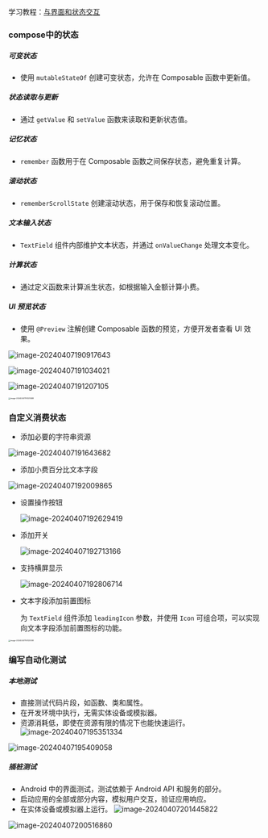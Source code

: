 学习教程：[与界面和状态交互](https://developer.android.google.cn/courses/pathways/android-basics-compose-unit-2-pathway-3?hl=zh-cn)

### compose中的状态

   #####  可变状态
   - 使用 `mutableStateOf` 创建可变状态，允许在 Composable 函数中更新值。

   ##### 状态读取与更新
   - 通过 `getValue` 和 `setValue` 函数来读取和更新状态值。

   #####  记忆状态
   - `remember` 函数用于在 Composable 函数之间保存状态，避免重复计算。

   ##### 滚动状态
   - `rememberScrollState` 创建滚动状态，用于保存和恢复滚动位置。

   ##### 文本输入状态
   - `TextField` 组件内部维护文本状态，并通过 `onValueChange` 处理文本变化。

   #####  计算状态
   - 通过定义函数来计算派生状态，如根据输入金额计算小费。

   ##### UI 预览状态
   - 使用 `@Preview` 注解创建 Composable 函数的预览，方便开发者查看 UI 效果。

![image-20240407190917643](https://s2.loli.net/2024/04/07/1fgWA8y2kFrSnxL.png)

![image-20240407191034021](https://s2.loli.net/2024/04/07/vSczLWFi8A5dBXb.png)

![image-20240407191207105](https://s2.loli.net/2024/04/07/wOKErlPme6bY5d7.png)

<img src="https://s2.loli.net/2024/04/07/bsiH37a98SYuMtT.png" alt="image-20240407191331488" style="zoom:25%;" />



### 自定义消费状态

- 添加必要的字符串资源

![image-20240407191643682](https://s2.loli.net/2024/04/07/PDB51Ln4S3qpHgU.png)

- 添加小费百分比文本字段

![image-20240407192009865](https://s2.loli.net/2024/04/07/B9qvWKjTwyrJU5A.png)

- 设置操作按钮

  ![image-20240407192629419](https://s2.loli.net/2024/04/07/rist3L7SbFjZo51.png)

- 添加开关

  ![image-20240407192713166](https://s2.loli.net/2024/04/07/eB47owqxr8FyXMg.png)

- 支持横屏显示

  ![image-20240407192806714](https://s2.loli.net/2024/04/07/uni3kcIFN9WJ4O8.png)

- 文本字段添加前置图标

  为 `TextField` 组件添加 `leadingIcon` 参数，并使用 `Icon` 可组合项，可以实现向文本字段添加前置图标的功能。

<img src="https://s2.loli.net/2024/04/07/SzYZqwVuNQDL7kM.png" alt="image-20240407193125108" style="zoom:25%;" />





### 编写自动化测试

##### 本地测试
- 直接测试代码片段，如函数、类和属性。
- 在开发环境中执行，无需实体设备或模拟器。
- 资源消耗低，即使在资源有限的情况下也能快速运行。
![image-20240407195351334](https://s2.loli.net/2024/04/07/dj7Kkp193ychOBS.png)

![image-20240407195409058](https://s2.loli.net/2024/04/07/wHcDYb8g1xQlNXj.png)

##### 插桩测试
- Android 中的界面测试，测试依赖于 Android API 和服务的部分。
- 启动应用的全部或部分内容，模拟用户交互，验证应用响应。
- 在实体设备或模拟器上运行。
![image-20240407201445822](https://s2.loli.net/2024/04/07/DfUCKcutGA4Th5s.png)

![image-20240407200516860](https://s2.loli.net/2024/04/07/X1UhkgIoTp7Z9Wv.png)

